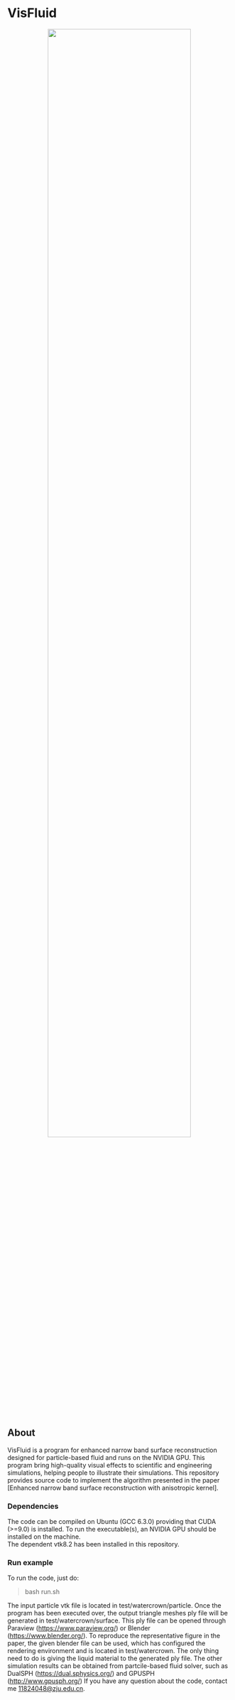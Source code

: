# **VisFluid** 

<p align="center">
    <img src="./assets/david_pacthes.png" width="80%"><br>
</p>

## **About**
VisFluid is a program for enhanced narrow band surface reconstruction designed for particle-based fluid and runs on the NVIDIA GPU. This program bring high-quality visual effects to scientific and engineering simulations, helping people to illustrate their simulations. This repository provides source code to implement the algorithm presented in the paper [Enhanced narrow band surface reconstruction with anisotropic kernel].  

### **Dependencies**
The code can be compiled on Ubuntu (GCC 6.3.0) providing that CUDA (>=9.0) is installed. To run the executable(s), an NVIDIA GPU should be installed on the machine.  
The dependent vtk8.2 has been installed in this repository.

### **Run example**
To run the code, just do:  
> bash run.sh  

The input particle vtk file is located in test/watercrown/particle. Once the program has been executed over, the output triangle meshes ply file will be generated in test/watercrown/surface. This ply file can be opened through Paraview (https://www.paraview.org/) or Blender (https://www.blender.org/). To reproduce the representative figure in the paper, the given blender file can be used, which has configured the rendering environment and is located in test/watercrown. The only thing need to do is giving the liquid material to the generated ply file.
The other simulation results can be obtained from partcile-based fluid solver, such as DualSPH (https://dual.sphysics.org/) and GPUSPH (http://www.gpusph.org/)
If you have any question about the code, contact me 11824048@zju.edu.cn.

